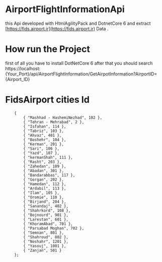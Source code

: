 # AirportFlightInformationApi
this Api developed with HtmlAgilityPack and DotnetCore 6 and extract [https://fids.airport.ir](https://fids.airport.ir) Data .

# How run the Project
first of all you have to install DotNetCore 6 after that you should search 
https://localhost:{Your_Port}/api/AirportFlightInformation/GetAirpotInformation?AirportID={Airport_ID}

# FidsAirport cities Id
        {
            { "Mashhad - HashemiNezhad", 102 },
            { "Tehran - Mehrabad", 2 },
            { "Isfahan", 114 },
            { "Tabriz", 103 },
            { "Ahvaz", 401 },
            { "Boshehr", 104 },
            { "Kerman", 201 },
            { "Sari", 106 },
            { "Yazd", 107 },
            { "kermanShah", 111 },
            { "Rasht", 203 },
            { "Zahedan", 109 },
            { "Abadan", 301 },
            { "Bandarabbas", 117 },
            { "Gorgan", 202 },
            { "Hamedan", 112 },
            { "Ardabil", 113 },
            { "Ilam", 105 },
            { "Oromie", 110 },
            { "Birjand", 204 },
            { "Sanandaj", 402 },
            { "Shahrkord", 108 },
            { "Bojnourd", 901 },
            { "Larestan", 601 },
            { "KhoramAbad", 701 },
            { "Parsabad Moghan", 702 },
            { "Semnan", 801 },
            { "Shahroud", 802 },
            { "Noshahr", 1201 },
            { "Yasouj", 1001 },
            { "Zanjan", 501 }
        };
